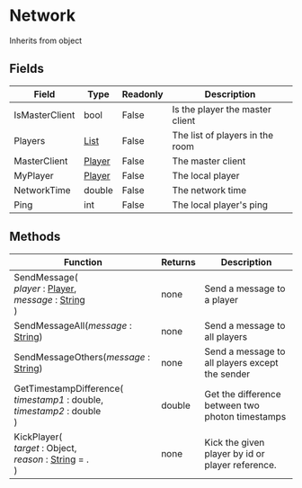 # Network
Inherits from object
## Fields
|Field|Type|Readonly|Description|
|---|---|---|---|
|IsMasterClient|bool|False|Is the player the master client|
|Players|[List](../objects/List.md)|False|The list of players in the room|
|MasterClient|[Player](../objects/Player.md)|False|The master client|
|MyPlayer|[Player](../objects/Player.md)|False|The local player|
|NetworkTime|double|False|The network time|
|Ping|int|False|The local player's ping|
## Methods
|Function|Returns|Description|
|---|---|---|
|SendMessage(<br/><i>player</i> : [Player](../objects/Player.md),<br/><i>message</i> : [String](../static/String.md)<br/>)|none|Send a message to a player|
|SendMessageAll(<i>message</i> : [String](../static/String.md))|none|Send a message to all players|
|SendMessageOthers(<i>message</i> : [String](../static/String.md))|none|Send a message to all players except the sender|
|GetTimestampDifference(<br/><i>timestamp1</i> : double,<br/><i>timestamp2</i> : double<br/>)|double|Get the difference between two photon timestamps|
|KickPlayer(<br/><i>target</i> : Object,<br/><i>reason</i> : [String](../static/String.md) = .<br/>)|none|Kick the given player by id or player reference.|
